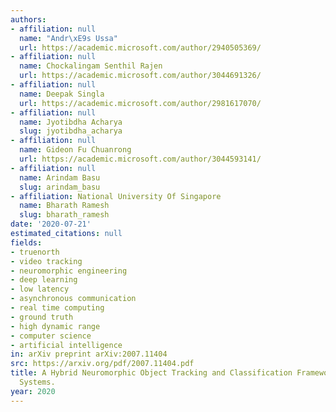 ```yaml
---
authors:
- affiliation: null
  name: "Andr\xE9s Ussa"
  url: https://academic.microsoft.com/author/2940505369/
- affiliation: null
  name: Chockalingam Senthil Rajen
  url: https://academic.microsoft.com/author/3044691326/
- affiliation: null
  name: Deepak Singla
  url: https://academic.microsoft.com/author/2981617070/
- affiliation: null
  name: Jyotibdha Acharya
  slug: jyotibdha_acharya
- affiliation: null
  name: Gideon Fu Chuanrong
  url: https://academic.microsoft.com/author/3044593141/
- affiliation: null
  name: Arindam Basu
  slug: arindam_basu
- affiliation: National University Of Singapore
  name: Bharath Ramesh
  slug: bharath_ramesh
date: '2020-07-21'
estimated_citations: null
fields:
- truenorth
- video tracking
- neuromorphic engineering
- deep learning
- low latency
- asynchronous communication
- real time computing
- ground truth
- high dynamic range
- computer science
- artificial intelligence
in: arXiv preprint arXiv:2007.11404
src: https://arxiv.org/pdf/2007.11404.pdf
title: A Hybrid Neuromorphic Object Tracking and Classification Framework for Real-time
  Systems.
year: 2020
---
```

